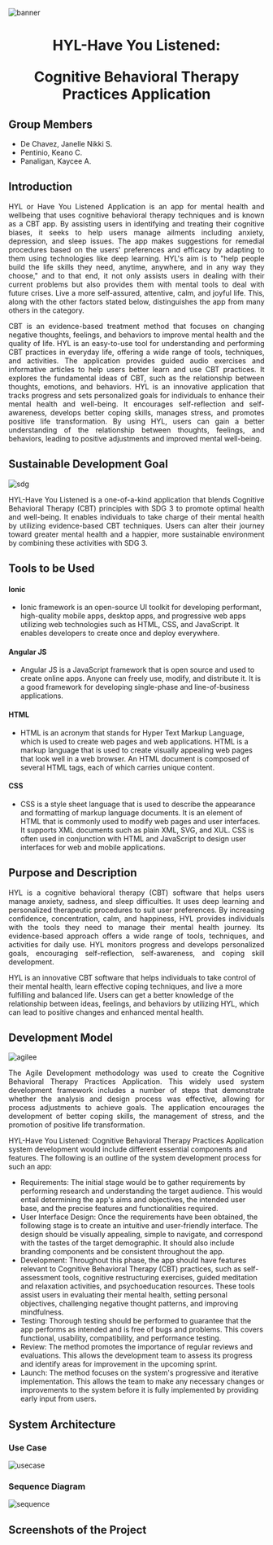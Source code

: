 
![banner](https://github.com/jndechavez/HYL-Have-You-Listened-1/assets/113529450/c539d397-894e-4154-8dfa-1a00e73e6e47)

# <p align="center"> HYL-Have You Listened:</p> <p align="center"> Cognitive Behavioral Therapy Practices Application </p>

<h2> Group Members </h2>

* De Chavez, Janelle Nikki S.
* Pentinio, Keano C. 
* Panaligan, Kaycee A. 

<h2> Introduction </h2>

<p align="justify"> HYL or Have You Listened Application is an app for mental health and wellbeing that uses cognitive behavioral therapy techniques and is known as a CBT app. By assisting users in identifying and treating their cognitive biases, it seeks to help users manage ailments including anxiety, depression, and sleep issues. The app makes suggestions for remedial procedures based on the users' preferences and efficacy by adapting to them using technologies like deep learning. HYL's aim is to "help people build the life skills they need, anytime, anywhere, and in any way they choose," and to that end, it not only assists users in dealing with their current problems but also provides them with mental tools to deal with future crises. Live a more self-assured, attentive, calm, and joyful life. This, along with the other factors stated below, distinguishes the app from many others in the category.</p>

<p align="justify"> CBT is an evidence-based treatment method that focuses on changing negative thoughts, feelings, and behaviors to improve mental health and the quality of life. HYL is an easy-to-use tool for understanding and performing CBT practices in everyday life, offering a wide range of tools, techniques, and activities. The application provides guided audio exercises and informative articles to help users better learn and use CBT practices. It explores the fundamental ideas of CBT, such as the relationship between thoughts, emotions, and behaviors. HYL is an innovative application that tracks progress and sets personalized goals for individuals to enhance their mental health and well-being. It encourages self-reflection and self-awareness, develops better coping skills, manages stress, and promotes positive life transformation. By using HYL, users can gain a better understanding of the relationship between thoughts, feelings, and behaviors, leading to positive adjustments and improved mental well-being. </p>

<h2> Sustainable Development Goal </h2>

![sdg](https://github.com/jndechavez/HYL-Have-You-Listened-1/assets/113529450/38d76363-e92c-4ec3-8ee9-ca3603fa0960)

<p align="justify"> HYL-Have You Listened is a one-of-a-kind application that blends Cognitive Behavioral Therapy (CBT) principles with SDG 3 to promote optimal health and well-being. It enables individuals to take charge of their mental health by utilizing evidence-based CBT techniques. Users can alter their journey toward greater mental health and a happier, more sustainable environment by combining these activities with SDG 3.  </p>

<h2> Tools to be Used </h2>

<h4> Ionic </h4>
 
   * Ionic framework is an open-source UI toolkit for developing performant, high-quality mobile apps, desktop apps, and progressive web apps utilizing web technologies such as HTML, CSS, and JavaScript. It enables developers to create once and deploy everywhere. 
 
 <h4> Angular JS </h4>   
 
   * Angular JS is a JavaScript framework that is open source and used to create online apps. Anyone can freely use, modify, and distribute it. It is a good framework for developing single-phase and line-of-business applications.

<h4> HTML </h4>

   * HTML is an acronym that stands for Hyper Text Markup Language, which is used to create web pages and web applications. HTML is a markup language that is used to create visually appealing web pages that look well in a web browser. An HTML document is composed of several HTML tags, each of which carries unique content.

<h4> CSS </h4>

   * CSS is a style sheet language that is used to describe the appearance and formatting of markup language documents. It is an element of HTML that is commonly used to modify web pages and user interfaces. It supports XML documents such as plain XML, SVG, and XUL. CSS is often used in conjunction with HTML and JavaScript to design user interfaces for web and mobile applications.
   
<h2> Purpose and Description </h2>

<p align="justify"> HYL is a cognitive behavioral therapy (CBT) software that helps users manage anxiety, sadness, and sleep difficulties. It uses deep learning and personalized therapeutic procedures to suit user preferences. By increasing confidence, concentration, calm, and happiness, HYL provides individuals with the tools they need to manage their mental health journey. Its evidence-based approach offers a wide range of tools, techniques, and activities for daily use. HYL monitors progress and develops personalized goals, encouraging self-reflection, self-awareness, and coping skill development.

HYL is an innovative CBT software that helps individuals to take control of their mental health, learn effective coping techniques, and live a more fulfilling and balanced life. Users can get a better knowledge of the relationship between ideas, feelings, and behaviors by utilizing HYL, which can lead to positive changes and enhanced mental health. </p>

<h2> Development Model </h2>

![agilee](https://github.com/jndechavez/HYL-Have-You-Listened-1/assets/113529450/980232f5-bddb-4388-992c-788b92327034)

<p align="justify"> The Agile Development methodology was used to create the  Cognitive Behavioral Therapy Practices Application. This widely used system development framework includes a number of steps that demonstrate whether the analysis and design process was effective, allowing for process adjustments to achieve goals. The application encourages the development of better coping skills, the management of stress, and the promotion of positive life transformation.

HYL-Have You Listened: Cognitive Behavioral Therapy Practices Application system development would include different essential components and features. The following is an outline of the system development process for such an app: </p>
  * Requirements: The initial stage would be to gather requirements by performing research and understanding the target audience. This would entail determining the app's aims and objectives, the intended user base, and the precise features and functionalities required.
  * User Interface Design: Once the requirements have been obtained, the following stage is to create an intuitive and user-friendly interface. The design should be visually appealing, simple to navigate, and correspond with the tastes of the target demographic. It should also include branding components and be consistent throughout the app.
  *  Development: Throughout this phase, the app should have features relevant to Cognitive Behavioral Therapy (CBT) practices, such as self-assessment tools, cognitive restructuring exercises, guided meditation and relaxation activities, and psychoeducation resources. These tools assist users in evaluating their mental health, setting personal objectives, challenging negative thought patterns, and improving mindfulness. 
  * Testing: Thorough testing should be performed to guarantee that the app performs as intended and is free of bugs and problems. This covers functional, usability, compatibility, and performance testing. 
  * Review: The method promotes the importance of regular reviews and evaluations. This allows the development team to assess its progress and identify areas for improvement in the upcoming sprint. 
  * Launch: The method focuses on the system's progressive and iterative implementation. This allows the team to make any necessary changes or improvements to the system before it is fully implemented by providing early input from users. 

<h2> System Architecture </h2>
<h3> Use Case</h3>

![usecase](https://github.com/jndechavez/HYL-Have-You-Listened-1/assets/114730442/24619a49-74f8-484f-a14a-8c887fffad00)

<h3> Sequence Diagram </h3>

![sequence](https://github.com/jndechavez/HYL-Have-You-Listened-1/assets/114730442/312ab824-550b-4e8d-b96c-d41b4e502e26)


<h2> Screenshots of the Project </h2>






